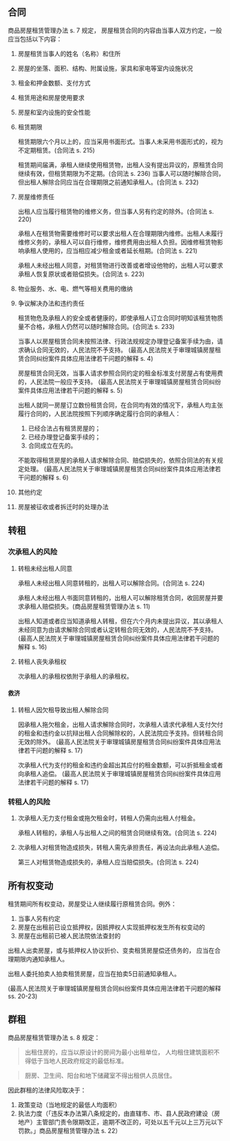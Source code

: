 ## 合同

商品房屋租赁管理办法 s. 7 规定，
房屋租赁合同的内容由当事人双方约定，一般应当包括以下内容：

1. 房屋租赁当事人的姓名（名称）和住所

2. 房屋的坐落、面积、结构、附属设施，家具和家电等室内设施状况

3. 租金和押金数额、支付方式

4. 租赁用途和房屋使用要求

5. 房屋和室内设施的安全性能

6. 租赁期限

    租赁期限六个月以上的，应当采用书面形式。当事人未采用书面形式的，视为不定期租赁。(合同法 s. 215)

    租赁期间届满，承租人继续使用租赁物，出租人没有提出异议的，原租赁合同继续有效，但租赁期限为不定期。(合同法 s. 236) 当事人可以随时解除合同，但出租人解除合同应当在合理期限之前通知承租人。(合同法 s. 232)

7. 房屋维修责任

    出租人应当履行租赁物的维修义务，但当事人另有约定的除外。(合同法 s. 220)

    承租人在租赁物需要维修时可以要求出租人在合理期限内维修。出租人未履行维修义务的，承租人可以自行维修，维修费用由出租人负担。因维修租赁物影响承租人使用的，应当相应减少租金或者延长租期。(合同法 s. 221)

    承租人未经出租人同意，对租赁物进行改善或者增设他物的，出租人可以要求承租人恢复原状或者赔偿损失。(合同法 s. 223)

8. 物业服务、水、电、燃气等相关费用的缴纳

9. 争议解决办法和违约责任

    租赁物危及承租人的安全或者健康的，即使承租人订立合同时明知该租赁物质量不合格，承租人仍然可以随时解除合同。(合同法 s. 233)

    当事人以房屋租赁合同未按照法律、行政法规规定办理登记备案手续为由，请求确认合同无效的，人民法院不予支持。
    (最高人民法院关于审理城镇房屋租赁合同纠纷案件具体应用法律若干问题的解释 s. 4)

    房屋租赁合同无效，当事人请求参照合同约定的租金标准支付房屋占有使用费的，人民法院一般应予支持。
    (最高人民法院关于审理城镇房屋租赁合同纠纷案件具体应用法律若干问题的解释 s. 5)

    出租人就同一房屋订立数份租赁合同，在合同均有效的情况下，承租人均主张履行合同的，人民法院按照下列顺序确定履行合同的承租人：

    1. 已经合法占有租赁房屋的；
    2. 已经办理登记备案手续的；
    3. 合同成立在先的。

    不能取得租赁房屋的承租人请求解除合同、赔偿损失的，依照合同法的有关规定处理。
    (最高人民法院关于审理城镇房屋租赁合同纠纷案件具体应用法律若干问题的解释 s. 6)

10. 其他约定

11. 房屋被征收或者拆迁时的处理办法

## 转租

### 次承租人的风险

1. 转租未经出租人同意

    承租人未经出租人同意转租的，出租人可以解除合同。(合同法 s. 224)

    承租人未经出租人书面同意转租的，出租人可以解除租赁合同，收回房屋并要求承租人赔偿损失。(商品房屋租赁管理办法 s. 11)

    出租人知道或者应当知道承租人转租，但在六个月内未提出异议，其以承租人未经同意为由请求解除合同或者认定转租合同无效的，人民法院不予支持。
    (最高人民法院关于审理城镇房屋租赁合同纠纷案件具体应用法律若干问题的解释 s. 16)

2. 转租人丧失承租权

    次承租人的承租权依附于承租人的承租权。

#### 救济

1. 转租人因欠租导致出租人解除合同

    因承租人拖欠租金，出租人请求解除合同时，次承租人请求代承租人支付欠付的租金和违约金以抗辩出租人合同解除权的，人民法院应予支持。但转租合同无效的除外。
    (最高人民法院关于审理城镇房屋租赁合同纠纷案件具体应用法律若干问题的解释 s. 17)

    次承租人代为支付的租金和违约金超出其应付的租金数额，可以折抵租金或者向承租人追偿。
    (最高人民法院关于审理城镇房屋租赁合同纠纷案件具体应用法律若干问题的解释 s. 17)

### 转租人的风险

1. 次承租人无力支付租金或拖欠租金时，转租人仍需向出租人付租金。

    承租人转租的，承租人与出租人之间的租赁合同继续有效。(合同法 s. 224)

2. 次承租人对租赁物造成损失，转租人需先承担责任，再设法向此承租人追偿。

    第三人对租赁物造成损失的，承租人应当赔偿损失。(合同法 s. 224)

## 所有权变动

租赁期间所有权变动，房屋受让人继续履行原租赁合同。例外：

1. 当事人另有约定
2. 房屋在出租前已设立抵押权，因抵押权人实现抵押权发生所有权变动的
3. 房屋在出租前已被人民法院依法查封的

出租人出卖房屋，或与抵押权人协议折价、变卖租赁房屋偿还债务的，
应当在合理期限内通知承租人。

出租人委托拍卖人拍卖租赁房屋，应当在拍卖5日前通知承租人。

(最高人民法院关于审理城镇房屋租赁合同纠纷案件具体应用法律若干问题的解释 ss. 20-23)

## 群租

商品房屋租赁管理办法 s. 8 规定：

> 出租住房的，应当以原设计的房间为最小出租单位，
> 人均租住建筑面积不得低于当地人民政府规定的最低标准。

> 厨房、卫生间、阳台和地下储藏室不得出租供人员居住。

因此群租的法律风险取决于：

1. 政策变动（当地规定的最低人均面积）
2. 执法力度（「违反本办法第八条规定的，由直辖市、市、县人民政府建设（房地产）主管部门责令限期改正，逾期不改正的，可处以五千元以上三万元以下罚款。」商品房屋租赁管理办法 s. 22）